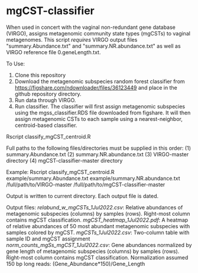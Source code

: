 # mgCST-classifier
When used in concert with the vaginal non-redundant gene database (VIRGO), assigns metagenomic community state types (mgCSTs) to vaginal metagenomes. 
This script *requires* VIRGO output files "summary.Abundance.txt" and "summary.NR.abundance.txt" as well as VIRGO reference file 0.geneLength.txt.

To Use: 
  1. Clone this repository
  2. Download the metagenomic subspecies random forest classifier from https://figshare.com/ndownloader/files/36123449 and place in the github repository directory. 
  3. Run data through VIRGO.
  4. Run classifier. The classifier will first assign metagenomic subspecies using the mgss_classifier.RDS file downloaded from figshare. It will then assign metagenomic CSTs to each sample using a nearest-neighbor, centroid-based classifier. 
  
Rscript classify_mgCST_centroid.R

Full paths to the following files/directories must be supplied in this order:
(1) summary.Abundance.txt
(2) summary.NR.abundance.txt
(3) VIRGO-master directory
(4) mgCST-classifier-master directory

Example: Rscript classify_mgCST_centroid.R example/summary.Abundance.txt example/summary.NR.abundance.txt /full/path/to/VIRGO-master /full/path/to/mgCST-classifier-master

Output is written to current directory. Each output file is dated.

Output files: 
*relabund_w_mgCSTs_1Jul2022.csv*: Relative abundances of metagenomic subspecies (columns) by samples (rows). Right-most column contains mgCST classification.
*mgCST_heatmap_1Jul2022.pdf*: A heatmap of relative abundances of 50 most abundant metagenomic subspecies with samples colored by mgCST. 
*mgCSTs_1Jul2022.csv*: Two-column table with sample ID and mgCST assignment
*norm_counts_mgSs_mgCST_1Jul2022.csv*: Gene abundances normalized by gene length of metagenomic subspecies (columns) by samples (rows). Right-most column contains mgCST classification. Normalization assumed 150 bp long reads: (Gene_Abundance*150)/Gene_Length
